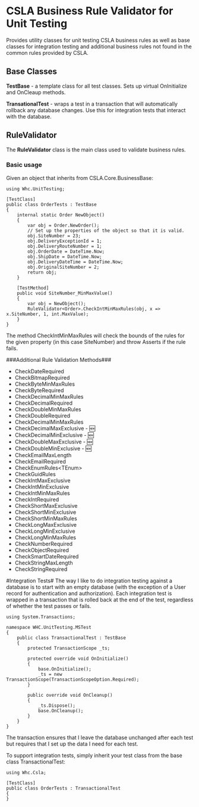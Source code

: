 # CSLA Business Rule Validator for Unit Testing #

Provides utility classes for unit testing CSLA business rules as well as base classes for integration testing and additional business rules not found in the common rules provided by CSLA.

## Base Classes ##

**TestBase** - a template class for all test classes. Sets up virtual OnInitialize and OnCleaup methods.

**TransationalTest** - wraps a test in a transaction that will automatically rollback any database changes. Use this for integration tests that interact with the database.

## RuleValidator ##
The **RuleValidator** class is the main class used to validate business rules. 
### Basic usage ###

Given an object that inherits from CSLA.Core.BusinessBase<T>:

    using Whc.UnitTesting;
    
    [TestClass]
    public class OrderTests : TestBase
    {
        internal static Order NewObject()
        {
            var obj = Order.NewOrder();
			// Set up the properties of the object so that it is valid.
            obj.SiteNumber = 23;
            obj.DeliveryExceptionId = 1;
            obj.DeliveryRouteNumber = 1;
            obj.OrderDate = DateTime.Now;
            obj.ShipDate = DateTime.Now;
            obj.DeliveryDateTime = DateTime.Now;
            obj.OriginalSiteNumber = 2;
            return obj;
        }

        [TestMethod]
        public void SiteNumber_MinMaxValue()
        {
            var obj = NewObject();
            RuleValidator<Order>.CheckIntMinMaxRules(obj, x => x.SiteNumber, 1, int.MaxValue);
        }
	}

The method CheckIntMinMaxRules will check the bounds of the rules for the given property (in this case SiteNumber) and throw Asserts if the rule fails.

###Additional Rule Validation Methods###


- CheckDateRequired
- CheckBitmapRequired
- CheckByteMinMaxRules
- CheckByteRequired
- CheckDecimalMinMaxRules
- CheckDecimalRequired
- CheckDoubleMinMaxRules
- CheckDoubleRequired
- CheckDecimalMinMaxRules
- CheckDecimalMaxExclusive - :new:
- CheckDecimalMinExclusive - :new:
- CheckDoubleMaxExclusive - :new:
- CheckDoubleMinExclusive - :new:
- CheckEmailMaxLength
- CheckEmailRequired
- CheckEnumRules\<TEnum>
- CheckGuidRules
- CheckIntMaxExclusive
- CheckIntMinExclusive
- CheckIntMinMaxRules
- CheckIntRequired
- CheckShortMaxExclusive
- CheckShortMinExclusive
- CheckShortMinMaxRules
- CheckLongMaxExclusive
- CheckLongMinExclusive
- CheckLongMinMaxRules
- CheckNumberRequired
- CheckObjectRequired
- CheckSmartDateRequired
- CheckStringMaxLength
- CheckStringRequired

#Integration Tests#
The way I like to do integration testing against a database is to start with an empty database (with the exception of a User record for authentication and authorization). Each integration test is wrapped in a transaction that is rolled back at the end of the test, regardless of whether the test passes or fails. 

    using System.Transactions;
    
    namespace WHC.UnitTesting.MSTest
    {
	    public class TransactionalTest : TestBase
	    {
		    protected TransactionScope _ts;
		    
		    protected override void OnInitialize()
		    {
			    base.OnInitialize();
			    _ts = new TransactionScope(TransactionScopeOption.Required);
		    }
		    
		    public override void OnCleanup()
		    {
			    _ts.Dispose();
			    base.OnCleanup();
		    }
	    }
    }
   

The transaction ensures that I leave the database unchanged after each test but requires that I set up the data I need for each test.

To support integration tests, simply inherit your test class from the base class TransactionalTest:
        
    using Whc.Csla;
    
    [TestClass]
    public class OrderTests : TransactionalTest
    {
	}
    